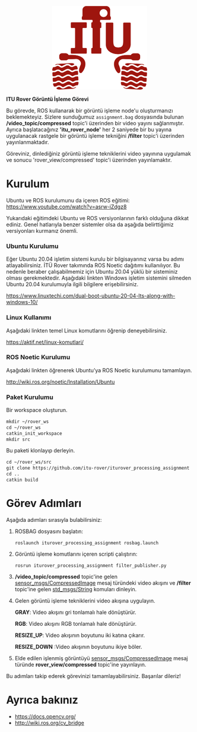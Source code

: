 <div align="center">
<img src="media/iturover.png" width="256" height="225" />
</div>

**ITU Rover Görüntü İşleme Görevi**

Bu görevde, ROS kullanarak bir görüntü işleme node'u oluşturmanızı beklemekteyiz. Sizlere sunduğumuz `assignment.bag` dosyasında bulunan **/video_topic/compressed** topic'i üzerinden bir video yayını sağlanmıştır. Ayrıca başlatacağınız **'itu_rover_node'** her 2 saniyede bir bu yayına uygulanacak rastgele bir görüntü işleme tekniğini **/filter** topic'i üzerinden yayınlanmaktadır.

Göreviniz, dinlediğiniz görüntü işleme tekniklerini video yayınına uygulamak ve sonucu 'rover_view/compressed' topic'i üzerinden yayınlamaktır.
# Kurulum

Ubuntu ve ROS kurulumunu da içeren ROS eğitimi: https://www.youtube.com/watch?v=asrw-iZdgz8

Yukarıdaki eğitimdeki Ubuntu ve ROS versiyonlarının farklı olduğuna dikkat ediniz.
Genel hatlarıyla benzer sistemler olsa da aşağıda belirttiğimiz versiyonları kurmanız
önemli.

### Ubuntu Kurulumu
Eğer Ubuntu 20.04 işletim sistemi kurulu bir bilgisayarınız varsa bu adımı atlayabilirsiniz.
İTÜ Rover takımında ROS Noetic dağıtımı kullanılıyor. Bu nedenle beraber çalışabilmemiz için
Ubuntu 20.04 yüklü bir sisteminiz olması gerekmektedir. Aşağıdaki linkten Windows işletim sistemini
silmeden Ubuntu 20.04 kurulumuyla ilgili bilgilere erişebilirsiniz.

https://www.linuxtechi.com/dual-boot-ubuntu-20-04-lts-along-with-windows-10/

### Linux Kullanımı

Aşağıdaki linkten temel Linux komutlarını öğrenip deneyebilirsiniz.

https://aktif.net/linux-komutlari/

### ROS Noetic Kurulumu
Aşağıdaki linkten öğrenerek Ubuntu’ya ROS Noetic kurulumunu tamamlayın.

http://wiki.ros.org/noetic/Installation/Ubuntu

### Paket Kurulumu

Bir workspace oluşturun.

```
mkdir ~/rover_ws
cd ~/rover_ws
catkin_init_workspace
mkdir src
```

Bu paketi klonlayıp derleyin.

```
cd ~/rover_ws/src
git clone https://github.com/itu-rover/iturover_processing_assignment
cd ..
catkin build
```

# Görev Adımları
Aşağıda adımları sırasıyla bulabilirsiniz:

1. ROSBAG dosyasını başlatın:
   ```
   roslaunch iturover_processing_assignment rosbag.launch 
   ```

2. Görüntü işleme komutlarını içeren scripti çalıştırın:
   ```
   rosrun iturover_processing_assignment filter_publisher.py
   ```

3. **/video_topic/compressed** topic'ine gelen [sensor_msgs/CompressedImage](http://docs.ros.org/en/noetic/api/sensor_msgs/html/msg/CompressedImage.html)  mesaj türündeki video akışını ve **/filter** topic'ine gelen [std_msgs/String](http://docs.ros.org/en/noetic/api/std_msgs/html/msg/String.html) komuları dinleyin.

4. Gelen görüntü işleme tekniklerini video akışına uygulayın.

   **GRAY**: Video akışını gri tonlamalı hale dönüştürür.
   
   **RGB**: Video akışını RGB tonlamalı hale dönüştürür.
   
   **RESIZE_UP**: Video akışının boyutunu iki katına çıkarır.
   
   **RESIZE_DOWN** :Video akışının boyutunu ikiye böler.
   
6. Elde edilen işlenmiş görüntüyü [sensor_msgs/CompressedImage](http://docs.ros.org/en/noetic/api/sensor_msgs/html/msg/CompressedImage.html) mesaj türünde **rover_view/compressed** topic'ine yayınlayın.

Bu adımları takip ederek görevinizi tamamlayabilirsiniz. Başarılar dileriz!

# Ayrıca bakınız
* https://docs.opencv.org/
* http://wiki.ros.org/cv_bridge
